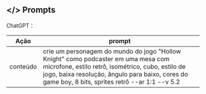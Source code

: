 ## </> Prompts


ChatGPT：

|   Ação   | prompt                                                                                                                                                                                                                                                                         |
| :------: | ------------------------------------------------------------------------------------------------------------------------------------------------------------------------------------------------------------------------------------------------------------------------------ |
| conteúdo | crie um personagem do mundo do jogo "Hollow Knight" como podcaster em uma mesa com microfone, estilo retrô, isométrico, cubo, estilo de jogo, baixa resolução, ângulo para baixo, cores do game boy, 8 bits, sprites retrô --ar 1:1 --v 5.2 |